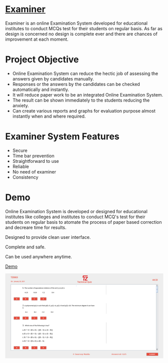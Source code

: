 # [Examiner](https://swaroopmaddu.github.io/examiner)

   Examiner is an online Examination System developed for educational institutes to conduct MCQs test for their students on regular basis. As far as design is concerned no design is complete ever and there are chances of improvement at each moment.
   
# Project Objective

   * Online Examination System can reduce the hectic job of assessing the answers given by candidates manually.
   * Responses or the answers by the candidates can be checked automatically and instantly.
   * It will reduce paper work to be an integrated Online Examination System.
   * The result can be shown immediately to the students reducing the anxiety.
   * Can create various reports and graphs for evaluation purpose almost instantly when and where required.
   

# Examiner System Features

  * Secure
  * Time bar prevention
  * Straightforward to use
  * Reliable
  * No need of examiner
  * Consistency
  
# Demo
   
   <p>Online Examination System is developed or designed for educational institutes like colleges and institutes to conduct MCQ's test for their students on regular basis to atomate the process of paper based correction and decreare time for results.</p>
   <p>Designed to provide clean user interface.</p>
   <p>Complete and safe.</p>
   <p>Can be used anywhere anytime.</p>
   
   [Demo](https://swaroopmaddu.github.io/examiner)



<img src="Demo/exam.png" alt="Exam"/>
